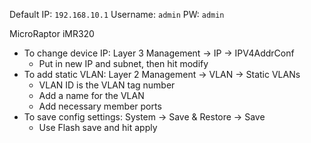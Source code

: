 Default IP: `192.168.10.1`
Username: `admin`
PW: `admin`

MicroRaptor iMR320
- To change device IP: Layer 3 Management -> IP -> IPV4AddrConf
	- Put in new IP and subnet, then hit modify
- To add static VLAN: Layer 2 Management -> VLAN -> Static VLANs
	- VLAN ID is the VLAN tag number
	- Add a name for the VLAN
	- Add necessary member ports
- To save config settings: System -> Save & Restore -> Save
	- Use Flash save and hit apply